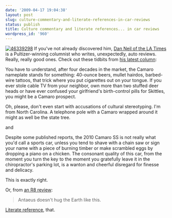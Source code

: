 ```yaml
---
date: '2009-04-17 19:04:38'
layout: post
slug: culture-commentary-and-literate-references-in-car-reviews
status: publish
title: Culture commentary and literate references... in car reviews
wordpress_id: '960'
---
```


[![46339298](http://fnord.phfactor.net/wp-content/uploads/2009/04/46339298-150x84.jpg)](http://www.latimes.com/classified/automotive/highway1/la-fi-neil17-2009apr17,0,6173168.column?track=rss)
If you've not already discovered him, [Dan Neil of the LA Times](http://www.latimes.com/classified/automotive/highway1/) is a Pultizer-winning columnist who writes, unexpectedly, auto reviews. Really, really good ones. Check out these tidbits from [his latest column](http://www.latimes.com/classified/automotive/highway1/la-fi-neil17-2009apr17,0,6173168.column?track=rss):



> 
You have to understand, after four decades in the market, the Camaro nameplate stands for something: 40-ounce beers, mullet hairdos, barbed-wire tattoos, that trick where you put cigarettes out on your tongue. If you ever stole cable TV from your neighbor, own more than two stuffed deer heads or have ever confused your girlfriend's birth-control pills for Skittles, you might be a Camaro prospect.

Oh, please, don't even start with accusations of cultural stereotyping. I'm from North Carolina. A telephone pole with a Camaro wrapped around it might as well be the state tree.



and


> 
Despite some published reports, the 2010 Camaro SS is not really what you'd call a sports car, unless you tend to shave with a chain saw or sign your name with a piece of burning timber or make scrambled eggs by dropping a piano on a chicken. The consonant quality of this car, from the moment you turn the key to the moment you gratefully leave it in the chiropractor's parking lot, is a wanton and cheerful disregard for finesse and delicacy.

This is exactly right.


Or, from [an R8 review](http://www.latimes.com/classified/automotive/highway1/la-hy-neil25jul25,0,4391243.story):



> Antaeus doesn't hug the Earth like this.


[Literate reference](http://en.wikipedia.org/wiki/Antaeus), that.




